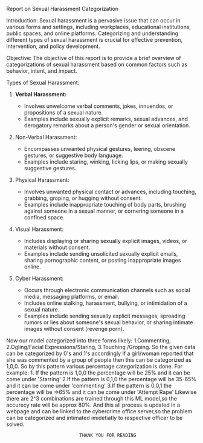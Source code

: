 Report on Sexual Harassment Categorization

Introduction:
Sexual harassment is a pervasive issue that can occur in various forms and settings, including workplaces, educational institutions, public spaces, and online platforms. Categorizing and understanding different types of sexual harassment is crucial for effective prevention, intervention, and policy development.

Objective:
The objective of this report is to provide a brief overview of categorizations of sexual harassment based on common factors such as behavior, intent, and impact.

Types of Sexual Harassment:
1. **Verbal Harassment:**
   - Involves unwelcome verbal comments, jokes, innuendos, or propositions of a sexual nature.
   - Examples include sexually explicit remarks, sexual advances, and derogatory remarks about a person's gender or sexual orientation.

2. Non-Verbal Harassment:
   - Encompasses unwanted physical gestures, leering, obscene gestures, or suggestive body language.
   - Examples include staring, winking, licking lips, or making sexually suggestive gestures.

3. Physical Harassment:
   - Involves unwanted physical contact or advances, including touching, grabbing, groping, or hugging without consent.
   - Examples include inappropriate touching of body parts, brushing against someone in a sexual manner, or cornering someone in a confined space.

4. Visual Harassment:
   - Includes displaying or sharing sexually explicit images, videos, or materials without consent.
   - Examples include sending unsolicited sexually explicit emails, sharing pornographic content, or posting inappropriate images online.

5. Cyber Harassment:
   - Occurs through electronic communication channels such as social media, messaging platforms, or email.
   - Includes online stalking, harassment, bullying, or intimidation of a sexual nature.
   - Examples include sending sexually explicit messages, spreading rumors or lies about someone's sexual behavior, or sharing intimate images without consent (revenge porn).

Now our model categorized into three forms likely:
                                                  1.Commenting,
                                                  2.Ogling/Facial Expressions/Staring,
                                                  3.Touching /Groping.
So the given data can be categorized by 0's and 1's accordingly
If a girl/woman reported that she was commented by a group of people then this can be categorized as 1,0,0.
So by this pattern various percentage categorization is done.
For example:
             1. If the pattern is 1,0,0 the percentage will be 25% and it can be come under 'Starring' 
             2.If the pattern is 0,1,0 the percentage will be 35-65% and it can be come under 'commenting'
             3.If the pattern is 0,0,1 the percentage will be =>65% and it can be come under 'Attempt Rape'
Likewise there are 2^3 combinations are trained through this ML model,so the accurecy rate will be approx 80%.
And this all process is updated in a webpage and can be linked to the cybercrime office server,so the problem can be categorized and intimated imidetiatly to respective officer to be solved.

                               THANK YOU FOR READING
